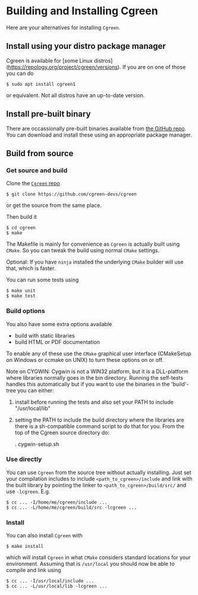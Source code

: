 # Building and Installing Cgreen

Here are your alternatives for installing `Cgreen`.

## Install using your distro package manager

Cgreen is available for [some Linux distros]
(https://repology.org/project/cgreen/versions). If you are on one of
those you can do

    $ sudo apt install cgreen1

or equivalent. Not all distros have an up-to-date version.


## Install pre-built binary

There are occassionally pre-built binaries available from [the GitHub
repo](https://github.com/cgreen-devs/cgreen/releases). You can
download and install these using an appropriate package manager.


## Build from source

### Get source and build

Clone the [`Cgreen` repo](https://github.com/cgreen-devs/cgreen)

    $ git clone https://github.com/cgreen-devs/cgreen

or get the source from the same place.

Then build it

    $ cd cgreen
    $ make

The Makefile is mainly for convenience as `Cgreen` is actually built
using `CMake`. So you can tweak the build using normal `CMake`
settings.

Optional: If you have `ninja` installed the underlying `CMake` builder
will use that, which is faster.

You can run some tests using

    $ make unit
    $ make test

### Build options

You also have some extra options available

- build with static libraries
- build HTML or PDF documentation

To enable any of these use the `CMake` graphical user interface (CMakeSetup
on Windows or ccmake on UNIX) to turn these options on or off.

Note on CYGWIN: Cygwin is not a WIN32 platform, but it is a
DLL-platform where libraries normally goes in the bin directory. Running
the self-tests handles this automatically but if you want to use the binaries
in the 'build'-tree you can either:

1) install before running the tests and also set your PATH to include
"/usr/local/lib"

2) setting the PATH to include the build directory where the libraries are
   there is a sh-compatible command script to do that for you. From the top
   of the Cgreen source directory do:

     . cygwin-setup.sh

### Use directly

You can use `Cgreen` from the source tree without actually
installing. Just set your compilation includes to include
`<path_to_cgreen>/include` and link with the built library by pointing
the linker to `<path_to_cgreen>/build/src/` and use `-lcgreen`. E.g.

    $ cc ... -I/home/me/cgreen/include ...
    $ cc ... -L/home/me/cgreen/build/src -lcgreen ...

### Install

You can also install `Cgreen` with

    $ make install

which will install `Cgreen` in what `CMake` considers standard
locations for your environment. Assuming that is `/usr/local` you
should now be able to compile and link using

    $ cc ... -I/usr/local/include ...
    $ cc ... -L/usr/local/lib -lcgreen ...

